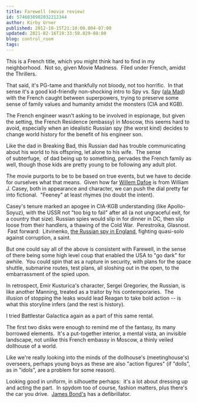 ```yaml
---
title: Farewell (movie review)
id: 5746030902032212344
author: Kirby Urner
published: 2012-10-15T21:10:00.004-07:00
updated: 2021-02-16T19:33:50.029-08:00
blog: control_room
tags: 
---
```


This is a French title, which you might think hard to find in my neighborhood.  Not so, given Movie Madness.  Filed under French, amidst the Thrillers.

That said, it's PG-tame and thankfully not bloody, not too horrific.  In that sense it's a good kid-friendly non-shocking intro to Spy vs. Spy ([ala Mad](http://worldgame.blogspot.com/2007/01/random-walking-in-ivm-fm.html)) with the French caught between superpowers, trying to preserve some sense of family values and humanity amidst the monsters (CIA and KGB).

The French engineer wasn't asking to be involved in espionage, but given the setting, the French Residence (embassy) in Moscow, this seems hard to avoid, especially when an idealistic Russian spy (the worst kind) decides to change world history for the benefit of his engineer son. 

Like the dad in Breaking Bad, this Russian dad has trouble communicating about his world to his offspring, let alone to his wife.  The sense of subterfuge,  of dad being up to something, pervades the French family as well, though those kids are pretty young to be following any adult plot.

The movie purports to be to be based on true events, but we have to decide for ourselves what that means.  Given how far [Willem Dafoe](http://mybizmo.blogspot.com/2008/05/cry-baby-movie-review.html) is from William J. Casey, both in appearance and character, we can push the dial pretty far into fictional.  "Feeney" at least rhymes (no doubt the intent).

Casey's tenure marked an apogee in CIA-KGB understanding (like Apollo-Soyuz), with the USSR not "too big to fail" after all (a not ungraceful exit, for a country that size). Russian spies would slip in for dinner in DC, then slip loose from their handlers, a thawing of the Cold War.  Perestroika, Glasnost.  Fast forward:  Litvinenko, [the Russian spy in England](http://www.cbsnews.com/8301-202_162-2207398.html), fighting quasi-solo against corruption, a saint.

But one could say all of the above is consistent with Farewell, in the sense of there being some high level coup that enabled the USA to "go dark" for awhile.  You could spin that as a rupture in security, with plans for the space shuttle, submarine routes, test plans, all sloshing out in the open, to the embarrassment of the spied upon.

In retrospect, 
Emir Kusturica's character, Sergei Gregoriev, the Russian, is like another Manning, treated as a traitor by his contemporaries.  The illusion of stopping the leaks would lead Reagan to take bold action -- is what this storyline infers (and the rest is history).

I tried Battlestar Galactica again as a part of this same rental. 

The first two disks were enough to remind me of the fantasy, its many borrowed elements.  It's a put-together interior, a mental vista, an invisible landscape, not unlike this French embassy in Moscow, a thinly veiled dollhouse of a world. 

Like we're really looking into the minds of the dollhouse's (meetinghouse's) overseers, perhaps young boys as these are also "action figures" (if "dolls", as in "idols", are a problem for some reason). 

Looking good in uniform, in silhouette perhaps:  it's a lot about dressing up and acting the part.  In spydom too of course, fashion matters, plus there's the car you drive.  [James Bond's](http://worldgame.blogspot.com/2006/12/casino-royale-movie-review.html) has a defibrillator.